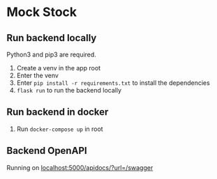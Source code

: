 # Mock Stock

## Run backend locally
Python3 and pip3 are required.

1. Create a venv in the app root
2. Enter the venv
3. Enter `pip install -r requirements.txt` to install the dependencies
4. `flask run` to run the backend locally

## Run backend in docker
1. Run `docker-compose up` in root

## Backend OpenAPI
Running on [localhost:5000/apidocs/?url=/swagger](localhost:5000/apidocs/?url=/swagger)
